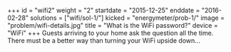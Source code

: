 +++
id = "wifi2"
weight = "2"
startdate = "2015-12-25"
enddate = "2016-02-28"
solutions = ["wifi/sol-1/"]
kicked = "energymeter/prob-1/"
image = "problem/wifi-details.jpg"
title = "What is the WiFi password?"
device = "WiFi"
+++
Guests arriving to your home ask the question all the time.<br/>
There must be a better way than turning your WiFi upside down...
